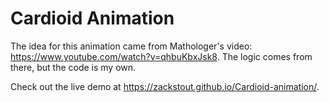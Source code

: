 # Cardioid Animation

The idea for this animation came from Mathologer's video: https://www.youtube.com/watch?v=qhbuKbxJsk8. The logic comes from there, but the code is my own.

Check out the live demo at https://zackstout.github.io/Cardioid-animation/.
